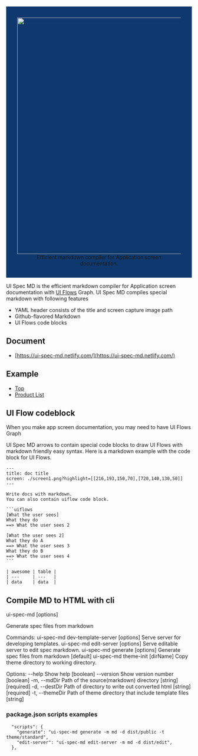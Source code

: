 <p align="center" style="background-color:#0f396e; padding: 30px;">
  <img src="https://ui-spec-md.netlify.com/assets/img/top-logo.png" width="640px" /></br>
  Efficient markdown compiler for Application screen documentation.
</p>

UI Spec MD is the efficient markdown compiler for Application screen documentation with [UI Flows](https://signalvnoise.com/posts/1926-a-shorthand-for-designing-ui-flows) Graph.
UI Spec MD compiles special markdown with following features

-   YAML header consists of the title and screen capture image path
-   Github-flavored Markdown
-   UI Flows code blocks

## Document

-   [https://ui-spec-md.netlify.com/](https://ui-spec-md.netlify.com/)

## Example

-   [Top](https://ui-spec-md-example.netlify.com/)
-   [Product List](https://ui-spec-md-example.netlify.com/product/index.html)

## UI Flow codeblock

When you make app screen documentation, you may need to have UI Flows Graph

UI Spec MD arrows to contain special code blocks to draw UI Flows with markdown friendly easy syntax.
Here is a markdown example with the code block for UI Flows.

    ---
    title: doc title
    screen: ./screen1.png?highlight=[[216,193,150,70],[720,140,130,50]]
    ---

    Write docs with markdown.
    You can also contain uiflow code block.

    ```uiflows
    [What the user sees]
    What they do
    ==> What the user sees 2

    [What the user sees 2]
    What they do A
    ==> What the user sees 3
    What they do B
    ==> What the user sees 4
    ```

    | awesome | table |
    | ---     | ---   |
    | data    | data  |

## Compile MD to HTML with cli

ui-spec-md [options]

Generate spec files from markdown

Commands:
ui-spec-md dev-template-server [options] Serve server for developing
templates.
ui-spec-md edit-server [options] Serve editable server to edit spec
markdown.
ui-spec-md generate [options] Generate spec files from markdown
[default]
ui-spec-md theme-init [dirName] Copy theme directory to working
directory.

Options:
--help Show help [boolean]
--version Show version number [boolean]
-m, --mdDir Path of the source(markdown) directory [string][required]
-d, --destDir Path of directory to write out converted html
[string][required]
-t, --themeDir Path of theme directory that include template files [string]

### package.json scripts examples

```
  "scripts": {
    "generate": "ui-spec-md generate -m md -d dist/public -t theme/standard",
    "edit-server": "ui-spec-md edit-server -m md -d dist/edit",
  },
```
